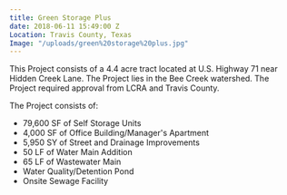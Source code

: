 ```yaml
---
title: Green Storage Plus
date: 2018-06-11 15:49:00 Z
Location: Travis County, Texas
Image: "/uploads/green%20storage%20plus.jpg"
---
```


This Project consists of a 4.4 acre tract located at U.S. Highway 71 near Hidden Creek Lane.  The Project lies in the Bee Creek watershed.  The Project required approval from LCRA and Travis County. 

The Project consists of:
* 79,600 SF of Self Storage Units
* 4,000 SF of Office Building/Manager's Apartment
* 5,950 SY of Street and Drainage Improvements
* 50 LF of Water Main Addition
* 65 LF of Wastewater Main
* Water Quality/Detention Pond
* Onsite Sewage Facility